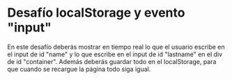 # Desafío localStorage y evento "input"

En este desafío deberás mostrar en tiempo real lo que el usuario escribe en el input de id "name" y lo que escribe en el input de id "lastname" en el div de id "container".
Además deberás guardar todo en el localStorage, para que cuando se recargue la página todo siga igual.